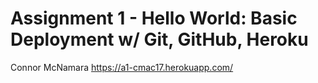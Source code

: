 Assignment 1 - Hello World: Basic Deployment w/ Git, GitHub, Heroku  
===

Connor McNamara 
https://a1-cmac17.herokuapp.com/
